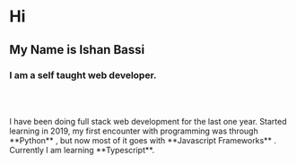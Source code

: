 # Hi
## My  Name is **Ishan Bassi**
### I am a self taught web developer.
<br  />
<br  />

<p className=```js{styles.bio}>I have been doing full stack web development for the last one year. Started learning in 2019, my first encounter with programming was through **Python** , but now most of it goes with **Javascript Frameworks** . Currently I am learning **Typescript**.</p>












